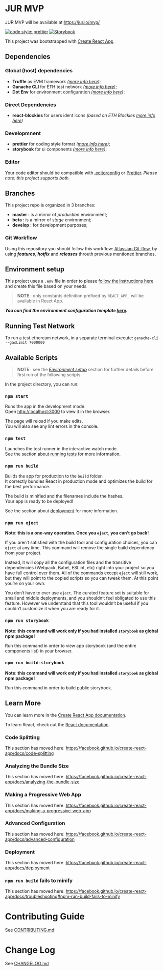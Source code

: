 # JUR MVP

JUR MVP will be available at https://jur.io/mvp/

[![code style: prettier](https://img.shields.io/badge/code_style-prettier-ff69b4.svg?style=flat-square)](https://github.com/prettier/prettier) [![Storybook](https://github.com/storybooks/press/blob/master/badges/storybook.svg)](https://github.com/storybooks/storybook)


This project was bootstrapped with [Create React App](https://github.com/facebook/create-react-app).


## Dependencies

### Global (host) dependencies
- **Truffle** as EVM framework _([more info here](https://truffleframework.com/docs/truffle/getting-started/installation))_;
- **Ganache CLI** for ETH test network _([more info here](https://github.com/trufflesuite/ganache-cli))_;
- **Dot Env** for environment configuration _([more info here](https://github.com/motdotla/dotenv#readme))_;

### Direct Dependencies
- **react-blockies** for users ident icons _(based on ETH Blockies [more info here](https://github.com/ethereum/blockies))_

### Developmnent
- **prettier** for coding style format _([more info here](https://prettier.io))_;
- **storybook** for ui components _([more info here](https://github.com/storybooks/storybook))_;

### Editor
Your code editor should be compatible with [.editorconfig](https://editorconfig.org) or [Prettier](https://prettier.io).
_Please note: this project supports both._

## Branches
This project repo is organized in 3 branches:
- **master** : is a mirror of _production_ environment;
- **beta** : is a mirror of _stage_ environment;
- **develop** : for development purposes;

### Git Workflow
Using this repository you should follow this workflow: [Atlassian Git-flow](https://it.atlassian.com/git/tutorials/comparing-workflows/gitflow-workflow), by using _**features**_, _**hotfix**_ and _**releases**_ throuth previous mentioned branches.

## Environment setup
This project uses a `.env` file in order to please [follow the instructions here](https://facebook.github.io/create-react-app/docs/adding-custom-environment-variables) and create this file based on your needs.

> **NOTE** : only constants definition prefixed by `REACT_APP_` will be available in React App.

_**You can find the environment configuration template [here](.env.template).**_

## Running Test Network
To run a test ethereum network, in a separate terminal execute:
`ganache-cli --gasLimit 7000000`


## Available Scripts

> **NOTE** : see the [_Environment setup_](#environment-setup) section for further details before first run of the following scripts.

In the project directory, you can run:

### `npm start`

Runs the app in the development mode.<br>
Open [http://localhost:3000](http://localhost:3000) to view it in the browser.

The page will reload if you make edits.<br>
You will also see any lint errors in the console.

### `npm test`

Launches the test runner in the interactive watch mode.<br>
See the section about [running tests](https://facebook.github.io/create-react-app/docs/running-tests) for more information.

### `npm run build`

Builds the app for production to the `build` folder.<br>
It correctly bundles React in production mode and optimizes the build for the best performance.

The build is minified and the filenames include the hashes.<br>
Your app is ready to be deployed!

See the section about [deployment](https://facebook.github.io/create-react-app/docs/deployment) for more information.

### `npm run eject`

**Note: this is a one-way operation. Once you `eject`, you can’t go back!**

If you aren’t satisfied with the build tool and configuration choices, you can `eject` at any time. This command will remove the single build dependency from your project.

Instead, it will copy all the configuration files and the transitive dependencies (Webpack, Babel, ESLint, etc) right into your project so you have full control over them. All of the commands except `eject` will still work, but they will point to the copied scripts so you can tweak them. At this point you’re on your own.

You don’t have to ever use `eject`. The curated feature set is suitable for small and middle deployments, and you shouldn’t feel obligated to use this feature. However we understand that this tool wouldn’t be useful if you couldn’t customize it when you are ready for it.

### `npm run storybook`

**Note: this command will work only if you had installed `storybook` as global npm package!**

Run this command in order to view app storybook (and the entire components list) in your browser.

### `npm run build-storybook`

**Note: this command will work only if you had installed `storybook` as global npm package!**

Run this command in order to build public storybook.

## Learn More

You can learn more in the [Create React App documentation](https://facebook.github.io/create-react-app/docs/getting-started).

To learn React, check out the [React documentation](https://reactjs.org/).

### Code Splitting

This section has moved here: https://facebook.github.io/create-react-app/docs/code-splitting

### Analyzing the Bundle Size

This section has moved here: https://facebook.github.io/create-react-app/docs/analyzing-the-bundle-size

### Making a Progressive Web App

This section has moved here: https://facebook.github.io/create-react-app/docs/making-a-progressive-web-app

### Advanced Configuration

This section has moved here: https://facebook.github.io/create-react-app/docs/advanced-configuration

### Deployment

This section has moved here: https://facebook.github.io/create-react-app/docs/deployment

### `npm run build` fails to minify

This section has moved here: https://facebook.github.io/create-react-app/docs/troubleshooting#npm-run-build-fails-to-minify

# Contributing Guide

See [CONTRIBUTING.md](CONTRIBUTING.md)

# Change Log

See [CHANGELOG.md](CHANGELOG.md)